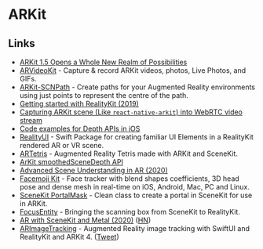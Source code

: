 # ARKit

## Links

* [ARKit 1.5 Opens a Whole New Realm of Possibilities](https://www.macstories.net/ios/arkit-15-opens-a-whole-new-realm-of-possibilities/)
* [ARVideoKit](https://github.com/AFathi/ARVideoKit) - Capture & record ARKit videos, photos, Live Photos, and GIFs.
* [ARKit-SCNPath](https://github.com/maxxfrazer/ARKit-SCNPath) - Create paths for your Augmented Reality environments using just points to represent the centre of the path.
* [Getting started with RealityKit (2019)](https://medium.com/@maxxfrazer/getting-started-with-realitykit-3b401d6f6f)
* [Capturing ARKit scene (Like `react-native-arkit`) into WebRTC video stream](https://github.com/jhen0409/rn-webrtc-arkit-integration)
* [Code examples for Depth APIs in iOS](https://github.com/shu223/iOS-Depth-Sampler)
* [RealityUI](https://github.com/maxxfrazer/RealityUI) - Swift Package for creating familiar UI Elements in a RealityKit rendered AR or VR scene.
* [ARTetris](https://github.com/exyte/ARTetris) - Augmented Reality Tetris made with ARKit and SceneKit.
* [ArKit smoothedSceneDepth API](https://twitter.com/nobbis/status/1295816678169890816)
* [Advanced Scene Understanding in AR (2020)](https://developer.apple.com/videos/play/tech-talks/609/)
* [Facemoji Kit](https://github.com/facemoji/facemoji-kit) - Face tracker with blend shapes coefficients, 3D head pose and dense mesh in real-time on iOS, Android, Mac, PC and Linux.
* [SceneKit PortalMask](https://github.com/maxxfrazer/SceneKit-PortalMask) - Clean class to create a portal in SceneKit for use in ARKit.
* [FocusEntity](https://github.com/maxxfrazer/FocusEntity) - Bringing the scanning box from SceneKit to RealityKit.
* [AR with SceneKit and Metal (2020)](https://emillindfors.com/blog/2020-12/ar-with-scenekit-and-metal/) ([HN](https://news.ycombinator.com/item?id=25373105))
* [ARImageTracking](https://github.com/riccqi/ARImageTracking) - Augmented Reality image tracking with SwiftUI and RealityKit and ARKit 4. ([Tweet](https://twitter.com/riccqi/status/1347562930078826498))

